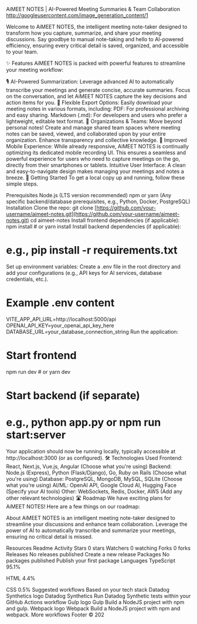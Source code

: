 AiMEET NOTES | AI-Powered Meeting Summaries & Team Collaboration
http://googleusercontent.com/image_generation_content/1

Welcome to AiMEET NOTES, the intelligent meeting note-taker designed to transform how you capture, summarize, and share your meeting discussions. Say goodbye to manual note-taking and hello to AI-powered efficiency, ensuring every critical detail is saved, organized, and accessible to your team.

✨ Features
AiMEET NOTES is packed with powerful features to streamline your meeting workflow:

🎙️ AI-Powered Summarization: Leverage advanced AI to automatically transcribe your meetings and generate concise, accurate summaries. Focus on the conversation, and let AiMEET NOTES capture the key decisions and action items for you.
💾 Flexible Export Options: Easily download your meeting notes in various formats, including:
PDF: For professional archiving and easy sharing.
Markdown (.md): For developers and users who prefer a lightweight, editable text format.
🤝 Organizations & Teams: Move beyond personal notes! Create and manage shared team spaces where meeting notes can be saved, viewed, and collaborated upon by your entire organization. Enhance transparency and collective knowledge.
📱 Improved Mobile Experience: While already responsive, AiMEET NOTES is continually optimizing its dedicated mobile recording UI. This ensures a seamless and powerful experience for users who need to capture meetings on the go, directly from their smartphones or tablets.
Intuitive User Interface: A clean and easy-to-navigate design makes managing your meetings and notes a breeze.
🚀 Getting Started
To get a local copy up and running, follow these simple steps.

Prerequisites
Node.js (LTS version recommended)
npm or yarn
(Any specific backend/database prerequisites, e.g., Python, Docker, PostgreSQL)
Installation
Clone the repo:
git clone [https://github.com/your-username/aimeet-notes.git](https://github.com/your-username/aimeet-notes.git)
cd aimeet-notes
Install frontend dependencies (if applicable):
npm install # or yarn install
Install backend dependencies (if applicable):
# e.g., pip install -r requirements.txt
Set up environment variables: Create a .env file in the root directory and add your configurations (e.g., API keys for AI services, database credentials, etc.).
# Example .env content
VITE_APP_API_URL=http://localhost:5000/api
OPENAI_API_KEY=your_openai_api_key_here
DATABASE_URL=your_database_connection_string
Run the application:
# Start frontend
npm run dev # or yarn dev

# Start backend (if separate)
# e.g., python app.py or npm run start:server
Your application should now be running locally, typically accessible at http://localhost:3000 (or as configured).
🛠️ Technologies Used
Frontend: React, Next.js, Vue.js, Angular (Choose what you're using)
Backend: Node.js (Express), Python (Flask/Django), Go, Ruby on Rails (Choose what you're using)
Database: PostgreSQL, MongoDB, MySQL, SQLite (Choose what you're using)
AI/ML: OpenAI API, Google Cloud AI, Hugging Face (Specify your AI tools)
Other: WebSockets, Redis, Docker, AWS (Add any other relevant technologies)
🛣️ Roadmap
We have exciting plans for AiMEET NOTES! Here are a few things on our roadmap:

About
AiMEET NOTES is an intelligent meeting note-taker designed to streamline your discussions and enhance team collaboration. Leverage the power of AI to automatically transcribe and summarize your meetings, ensuring no critical detail is missed.

Resources
 Readme
 Activity
Stars
 0 stars
Watchers
 0 watching
Forks
 0 forks
Releases
No releases published
Create a new release
Packages
No packages published
Publish your first package
Languages
TypeScript
95.1%
 
HTML
4.4%
 
CSS
0.5%
Suggested workflows
Based on your tech stack
Datadog Synthetics logo
Datadog Synthetics
Run Datadog Synthetic tests within your GitHub Actions workflow
Gulp logo
Gulp
Build a NodeJS project with npm and gulp.
Webpack logo
Webpack
Build a NodeJS project with npm and webpack.
More workflows
Footer
© 202
